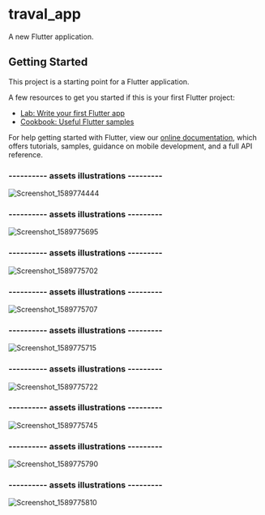 # traval_app

A new Flutter application.

## Getting Started

This project is a starting point for a Flutter application.

A few resources to get you started if this is your first Flutter project:

- [Lab: Write your first Flutter app](https://flutter.dev/docs/get-started/codelab)
- [Cookbook: Useful Flutter samples](https://flutter.dev/docs/cookbook)

For help getting started with Flutter, view our
[online documentation](https://flutter.dev/docs), which offers tutorials,
samples, guidance on mobile development, and a full API reference.

### ---------- assets illustrations ---------

![Screenshot_1589774444](https://user-images.githubusercontent.com/26189475/82176024-8e237100-98a3-11ea-818d-adee74b5f41e.png)

### ---------- assets illustrations ---------

![Screenshot_1589775695](https://user-images.githubusercontent.com/26189475/82176192-0f7b0380-98a4-11ea-8357-9388898efbe7.png)

### ---------- assets illustrations ---------

![Screenshot_1589775702](https://user-images.githubusercontent.com/26189475/82176255-3d604800-98a4-11ea-961c-49054391065b.png)

### ---------- assets illustrations ---------

![Screenshot_1589775707](https://user-images.githubusercontent.com/26189475/82176282-4f41eb00-98a4-11ea-9fde-477b6608400e.png)

### ---------- assets illustrations ---------

![Screenshot_1589775715](https://user-images.githubusercontent.com/26189475/82176304-608af780-98a4-11ea-9252-638836ff5c36.png)

### ---------- assets illustrations ---------

![Screenshot_1589775722](https://user-images.githubusercontent.com/26189475/82176335-77314e80-98a4-11ea-8179-0b6ce9140f7e.png)

### ---------- assets illustrations ---------

![Screenshot_1589775745](https://user-images.githubusercontent.com/26189475/82176371-89ab8800-98a4-11ea-9961-15b2386fddb2.png)

### ---------- assets illustrations ---------

![Screenshot_1589775790](https://user-images.githubusercontent.com/26189475/82176390-9af49480-98a4-11ea-8381-8551f8ca29f8.png)

### ---------- assets illustrations ---------

![Screenshot_1589775810](https://user-images.githubusercontent.com/26189475/82176411-a8118380-98a4-11ea-9d04-066fd3499da7.png)

